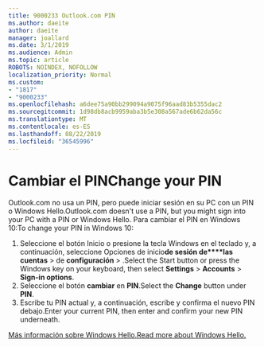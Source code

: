 ```yaml
---
title: 9000233 Outlook.com PIN
ms.author: daeite
author: daeite
manager: joallard
ms.date: 3/1/2019
ms.audience: Admin
ms.topic: article
ROBOTS: NOINDEX, NOFOLLOW
localization_priority: Normal
ms.custom:
- "1817"
- "9000233"
ms.openlocfilehash: a6dee75a90bb299094a9075f96aad83b5355dac2
ms.sourcegitcommit: 1d98db8acb9959aba3b5e308a567ade6b62da56c
ms.translationtype: MT
ms.contentlocale: es-ES
ms.lasthandoff: 08/22/2019
ms.locfileid: "36545996"
---
```

# <a name="change-your-pin"></a><span data-ttu-id="acb1a-102">Cambiar el PIN</span><span class="sxs-lookup"><span data-stu-id="acb1a-102">Change your PIN</span></span>

<span data-ttu-id="acb1a-103">Outlook.com no usa un PIN, pero puede iniciar sesión en su PC con un PIN o Windows Hello.</span><span class="sxs-lookup"><span data-stu-id="acb1a-103">Outlook.com doesn't use a PIN, but you might sign into your PC with a PIN or Windows Hello.</span></span> <span data-ttu-id="acb1a-104">Para cambiar el PIN en Windows 10:</span><span class="sxs-lookup"><span data-stu-id="acb1a-104">To change your PIN in Windows 10:</span></span>

1. <span data-ttu-id="acb1a-105">Seleccione el botón Inicio o presione la tecla Windows en el teclado y, a continuación, seleccione Opciones de inicio**de sesión de\*\*\*\*las cuentas** > de **configuración** > .</span><span class="sxs-lookup"><span data-stu-id="acb1a-105">Select the Start button or press the Windows key on your keyboard, then select **Settings** > **Accounts** > **Sign-in options**.</span></span>
2. <span data-ttu-id="acb1a-106">Seleccione el botón **cambiar** en **PIN**.</span><span class="sxs-lookup"><span data-stu-id="acb1a-106">Select the **Change** button under **PIN**.</span></span>
3. <span data-ttu-id="acb1a-107">Escribe tu PIN actual y, a continuación, escribe y confirma el nuevo PIN debajo.</span><span class="sxs-lookup"><span data-stu-id="acb1a-107">Enter your current PIN, then enter and confirm your new PIN underneath.</span></span>

[<span data-ttu-id="acb1a-108">Más información sobre Windows Hello.</span><span class="sxs-lookup"><span data-stu-id="acb1a-108">Read more about Windows Hello.</span></span>](https://support.microsoft.com/help/17215/)